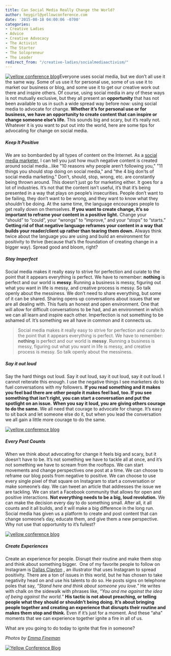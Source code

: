 ```yaml
---
title: Can Social Media Really Change the World?
author: heygirl@yellowconference.com
date: '2015-08-18 04:00:06 -0700'
categories:
- Creative Ladies
- Advice
- Creative Advocacy
- The Activist
- The Starter
- The Solopreneur
- The Leader
redirect_from: "/creative-ladies/socialmediaactivism/"
---
```


[![yellow conference blog](https://yellow-blog-images.imgix.net/2015/08/IMG_1782.jpg)](https://yellow-blog-images.imgix.net/2015/08/IMG_1782.jpg)Everyone uses social media, but we don’t all use it the same way. Some of us use it for personal use, some of us use it to market our business or blog, and some use it to get our creative work out there and inspire others. Of course, using social media in any of these ways is not mutually exclusive, but they all present an **opportunity** that has not been available to us in such a wide spread way before now: using social media to advocate for change. **Whether it’s for personal use or for business, we have an opportunity to create content that can inspire or change someone else’s life.** This sounds big and scary, but it’s really not. Whatever it is you want to put out into the world, here are some tips for advocating for change on social media.

##### Keep It Positive

We are so bombarded by all types of content on the Internet. As a [social media marketer](http://www.iteratesocial.com/), I can tell you just how much negative content is created around social media...like "10 reasons why people aren’t following you," "11 things you should stop doing on social media," and "the 4 big don’ts of social media marketing." Don’t, should, stop, wrong, etc. are constantly being thrown around. This doesn’t just go for marketing either. It goes for a lot of industries. It’s not that the content isn’t useful, it’s that it’s being presented in a way that plays on people’s insecurities. People don’t want to be failing, they don’t want to be wrong, and they want to know what they shouldn’t be doing. At the same time, the language encourages people to get really down on themselves. **If you want to create change, it’s so important to reframe your content in a positive light.** Change your “should” to “could”, your “wrongs” to “improve,” and your “stops” to “starts.” **Getting rid of that negative language reframes your content in a way that builds your reader/client up rather than tearing them down.** Always think twice about the language you are using and build an environment for positivity to thrive (because that’s the foundation of creating change in a bigger way). Spread good and bloom, right?

##### Stay Imperfect

Social media makes it really easy to strive for perfection and curate to the point that it appears everything is perfect. We have to remember: **nothing** is perfect and our world is **messy**. Running a business is messy, figuring out what you want in life is messy, and creative process is messy. So talk openly about the messiness. We don’t need to share everything, but some of it can be shared. Sharing opens up conversations about issues that we are all dealing with. This fuels an honest and open environment. One that will allow for difficult conversations to be had, and an environment in which we can all learn and inspire each other. Imperfection is not something to be ashamed of. It’s something we all have in common and it connects us.

> Social media makes it really easy to strive for perfection and curate to the point that it appears everything is perfect. We have to remember: **nothing** is perfect and our world is **messy**. Running a business is messy, figuring out what you want in life is messy, and creative process is messy. So talk openly about the messiness.

##### Say it out loud

Say the hard things out loud. Say it out loud, say it out loud, say it out loud. I cannot reiterate this enough. I use the negative things I see marketers do to fuel conversations with my followers. **If you read something and it makes you feel bad there are other people it makes feel bad, too. If you see something that isn’t right, you can start a conversation and put the spotlight on an issue.** **When you say it loud, you are giving others courage to do the same.** We all need that courage to advocate for change. It’s easy to sit back and let someone else do it, but when you lead the conversation we all gain a little more courage to do the same.

[![yellow conference blog](https://yellow-blog-images.imgix.net/2015/08/IMG_1452.jpg)](https://yellow-blog-images.imgix.net/2015/08/IMG_1452.jpg)

##### Every Post Counts

When we think about advocating for change it feels big and scary, but it doesn’t have to be. It’s not something we have to tackle all at once, and it’s not something we have to scream from the rooftops. We can start movements and change perspectives one post at a time. We can choose to reframe our blog posts from negative to positive. We can choose to use every single pixel of that square on Instagram to start a conversation or make someone’s day. We can tweet an article that addresses the issue we are tackling. We can start a Facebook community that allows for open and positive interactions. **Not everything needs to be a big, loud revolution.** We can make the decision every day to do something small. After all, it all counts and it all builds, and it will make a big difference in the long run. Social media has given us a platform to create and post content that can change someone’s day, educate them, and give them a new perspective. Why not use that opportunity to it’s fullest?

[![yellow conference blog](https://yellow-blog-images.imgix.net/2015/08/IMG_1484.jpg)](https://yellow-blog-images.imgix.net/2015/08/IMG_1484.jpg)

##### Create Experiences

Create an experience for people. Disrupt their routine and make them stop and think about something bigger.  One of my favorite people to follow on Instagram is [Dallas Clayton](https://instagram.com/dallasclayton/?hl=en) , an illustrator that uses Instagram to spread positivity. There are a ton of issues in this world, but he has chosen to take negativity head on and use his talents to do so. He posts signs on telephone poles that say, _“Stand here and think about someone you love.”_ He writes with chalk on the sidewalk with phrases like, _“You and me against the idea of being against the world.”_ **His tactic is not about preaching, or telling people what they should or shouldn’t being doing. It’s about bringing people together and creating an experience that disrupts their routine and makes them stop and think.** Even if it’s just for a moment. And these “aha” moments that we can experience together ignite a fire in all of us.

What are you going to do today to ignite that fire in someone?

_Photos by [Emma Fineman](http://emma-fineman.squarespace.com/)_

[![Yellow Conference Blog](https://yellow-blog-images.imgix.net/2015/08/EFeinbio.jpg)](http://www.iteratesocial.com/)
